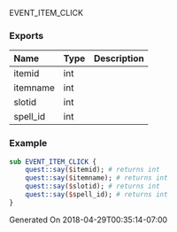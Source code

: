 EVENT_ITEM_CLICK
### Exports
**Name**|**Type**|**Description**
:-----|:-----|:-----
itemid|int|
itemname|int|
slotid|int|
spell_id|int|
### Example
```perl
sub EVENT_ITEM_CLICK {
	quest::say($itemid); # returns int
	quest::say($itemname); # returns int
	quest::say($slotid); # returns int
	quest::say($spell_id); # returns int
}
```

Generated On 2018-04-29T00:35:14-07:00